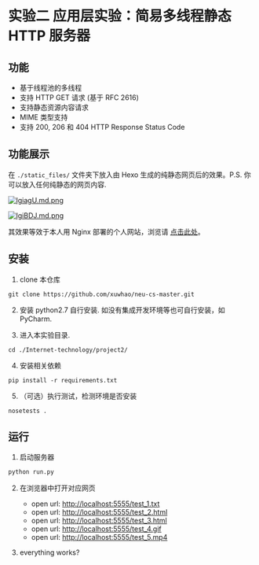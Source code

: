 # 实验二 应用层实验：简易多线程静态 HTTP 服务器

## 功能

* 基于线程池的多线程
* 支持 HTTP GET 请求 (基于 RFC 2616)
* 支持静态资源内容请求
* MIME 类型支持
* 支持 200, 206 和 404 HTTP Response Status Code

## 功能展示

在 `./static_files/` 文件夹下放入由 Hexo 生成的纯静态网页后的效果。P.S. 你可以放入任何纯静态的网页内容.

[![IgiagU.md.png](https://z3.ax1x.com/2021/11/15/IgiagU.md.png)](https://imgtu.com/i/IgiagU)

[![IgiBDJ.md.png](https://z3.ax1x.com/2021/11/15/IgiBDJ.md.png)](https://imgtu.com/i/IgiBDJ)

其效果等效于本人用 Nginx 部署的个人网站，浏览请 [点击此处](https://www.xuwhao.top)。

## 安装

1. clone 本仓库

```shell
git clone https://github.com/xuwhao/neu-cs-master.git
```

2. 安装 python2.7
自行安装. 如没有集成开发环境等也可自行安装，如 PyCharm.

3. 进入本实验目录.

```shell
cd ./Internet-technology/project2/
```

4. 安装相关依赖

```shell
pip install -r requirements.txt
```

5. （可选）执行测试，检测环境是否安装

```
nosetests .
```

## 运行

1. 启动服务器

 ```python
 python run.py
 ```

2. 在浏览器中打开对应网页
    * open url: <http://localhost:5555/test_1.txt>
    * open url: <http://localhost:5555/test_2.html>
    * open url: <http://localhost:5555/test_3.html>
    * open url: <http://localhost:5555/test_4.gif>
    * open url: <http://localhost:5555/test_5.mp4>

3. everything works?
